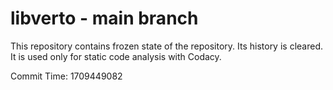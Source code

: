 # libverto - main branch

This repository contains frozen state of the repository.
Its history is cleared. It is used only for static code
analysis with Codacy.

Commit Time: 1709449082